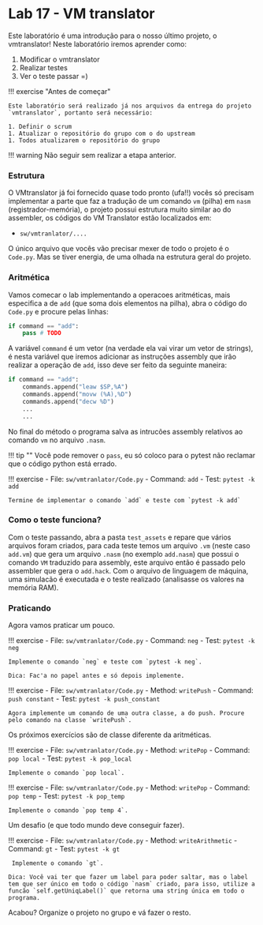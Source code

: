 # Lab 17 - VM translator

Este laboratório é uma introdução para o nosso último projeto, o vmtranslator! Neste laboratório iremos aprender como:

1. Modificar o vmtranslator 
1. Realizar testes
1. Ver o teste passar =)

!!! exercise "Antes de começar"

    Este laboratório será realizado já nos arquivos da entrega do projeto `vmtranslator`, portanto será necessário:

    1. Definir o scrum
    1. Atualizar o repositório do grupo com o do upstream
    1. Todos atualizarem o repositório do grupo

!!! warning
    Não seguir sem realizar a etapa anterior.

### Estrutura

O VMtranslator já foi fornecido quase todo pronto (ufa!!) vocês só precisam implementar a parte que faz a tradução de um comando `vm` (pilha) em `nasm` (registrador-memória), o projeto possui estrutura muito similar ao do assembler, os códigos do VM Translator estão localizados em:

- `sw/vmtranlator/....`

O único arquivo que vocês vão precisar mexer de todo o projeto é o `Code.py`. Mas se tiver energia, de uma olhada na estrutura geral do projeto.

### Aritmética

Vamos comecar o lab implementando a operacoes aritméticas, mais especifica a de `add` (que soma dois elementos na pilha), abra o código do `Code.py` e procure pelas linhas:

```py
if command == "add":
    pass # TODO
```

A variável `command` é um vetor (na verdade ela vai virar um vetor de strings), é nesta variável que iremos adicionar as instruções assembly que irão realizar a operação de `add`, isso deve ser feito da seguinte maneira:

```py
if command == "add":
    commands.append("leaw $SP,%A")
    commands.append("movw (%A),%D")
    commands.append("decw %D")
    ...
    ...
```

No final do método o programa salva as intrucões assembly relativos ao comando `vm` no arquivo `.nasm`.

!!! tip ""
    Você pode remover o `pass`, eu só coloco para o pytest não reclamar que o código python está errado.

!!! exercise
    - File: `sw/vmtranlator/Code.py`
    - Command: `add`
    - Test: `pytest -k add`
    
    Termine de implementar o comando `add` e teste com `pytest -k add`

### Como o teste funciona?

Com o teste passando, abra a pasta `test_assets` e repare que vários arquivos foram criados, para cada teste temos um arquivo `.vm` (neste caso `add.vm`) que gera um arquivo `.nasm` (no exemplo `add.nasm`) que possui o comando `VM` traduzido para assembly, este arquivo então é passado pelo assembler que gera o `add.hack`. Com o arquivo de linguagem de máquina, uma simulacão é executada e o teste realizado (analisasse os valores na memória RAM).

### Praticando

Agora vamos praticar um pouco.

!!! exercise
    - File: `sw/vmtranlator/Code.py`
    - Command: `neg`
    - Test: `pytest -k neg`
    
    Implemente o comando `neg` e teste com `pytest -k neg`.
    
    Dica: Fac'a no papel antes e só depois implemente.

!!! exercise
    - File: `sw/vmtranlator/Code.py`
    - Method: `writePush`
    - Command: `push constant`
    - Test: `pytest -k push_constant`
 
    Agora implemente um comando de uma outra classe, a do push. Procure pelo comando na classe `writePush`.

Os próximos exercícios são de classe diferente da aritméticas.

!!! exercise
    - File: `sw/vmtranlator/Code.py`
    - Method: `writePop`
    - Command: `pop local`
    - Test: `pytest -k pop_local`
 
    Implemente o comando `pop local`.

!!! exercise
    - File: `sw/vmtranlator/Code.py`
    - Method: `writePop`
    - Command: `pop temp`
    - Test: `pytest -k pop_temp`
 
    Implemente o comando `pop temp 4`.

Um desafio (e que todo mundo deve conseguir fazer).

!!! exercise
    - File: `sw/vmtranlator/Code.py`
    - Method: `writeArithmetic`
    - Command: `gt`
    - Test: `pytest -k gt`
 
     Implemente o comando `gt`. 
    
    Dica: Você vai ter que fazer um label para poder saltar, mas o label tem que ser único em todo o código `nasm` criado, para isso, utilize a funcão `self.getUniqLabel()` que retorna uma string única em todo o programa. 


Acabou? Organize o projeto no grupo e vá fazer o resto. 
